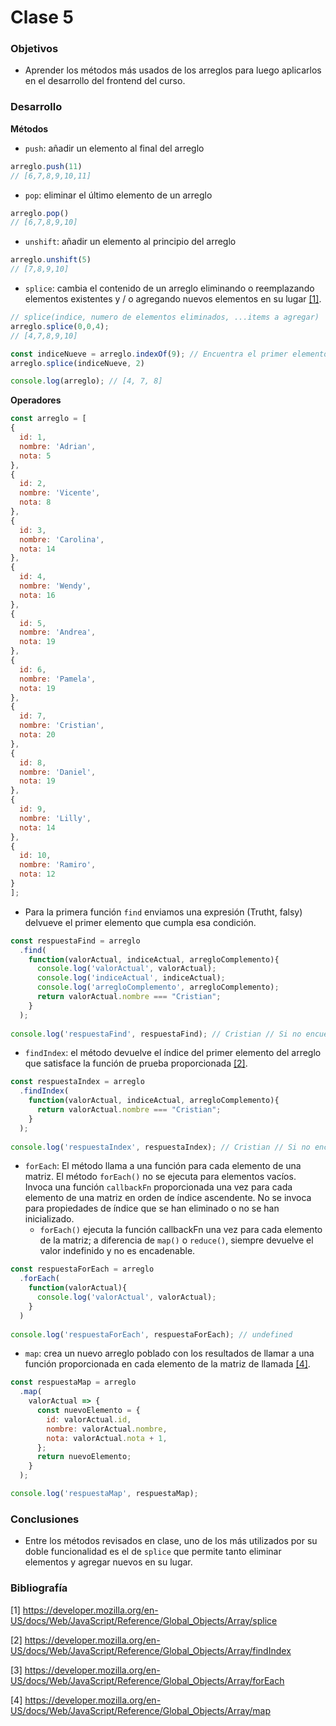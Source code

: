 # Clase 5

### Objetivos
- Aprender los métodos más usados de los arreglos para luego aplicarlos en el desarrollo del frontend del curso.

### Desarrollo

**Métodos**

- `push`: añadir un elemento al final del arreglo
```javascript
arreglo.push(11)
// [6,7,8,9,10,11]
```
- `pop`: eliminar el último elemento de un arreglo
```javascript
arreglo.pop()
// [6,7,8,9,10]
```
- `unshift`: añadir un elemento al principio del arreglo
```javascript
arreglo.unshift(5)
// [7,8,9,10]
```
- `splice`: cambia el contenido de un arreglo eliminando o reemplazando elementos existentes y / o agregando nuevos elementos en su lugar [[1]](#1).
```javascript
// splice(indice, numero de elementos eliminados, ...items a agregar)
arreglo.splice(0,0,4);
// [4,7,8,9,10]

const indiceNueve = arreglo.indexOf(9); // Encuentra el primer elemento y devuelve el índice
arreglo.splice(indiceNueve, 2)

console.log(arreglo); // [4, 7, 8]
```
**Operadores**

```javascript
const arreglo = [
{
  id: 1,
  nombre: 'Adrian',
  nota: 5
},
{
  id: 2,
  nombre: 'Vicente',
  nota: 8
},
{
  id: 3,
  nombre: 'Carolina',
  nota: 14
},
{
  id: 4,
  nombre: 'Wendy',
  nota: 16
},
{
  id: 5,
  nombre: 'Andrea',
  nota: 19
},
{
  id: 6,
  nombre: 'Pamela',
  nota: 19
},
{
  id: 7,
  nombre: 'Cristian',
  nota: 20
},
{
  id: 8,
  nombre: 'Daniel',
  nota: 19
},
{
  id: 9,
  nombre: 'Lilly',
  nota: 14
},
{
  id: 10,
  nombre: 'Ramiro',
  nota: 12
}
];
```
- Para la primera función `find` enviamos una expresión (Trutht, falsy) delvueve el primer elemento que cumpla esa condición.
```javascript
const respuestaFind = arreglo
  .find(
    function(valorActual, indiceActual, arregloComplemento){
      console.log('valorActual', valorActual);
      console.log('indiceActual', indiceActual);
      console.log('arregloComplemento', arregloComplemento);
      return valorActual.nombre === "Cristian";
    }
  );
  
console.log('respuestaFind', respuestaFind); // Cristian // Si no encuentra devuelve undefined
```
- `findIndex`: el método devuelve el índice del primer elemento del arreglo que satisface la función de prueba proporcionada [[2]](#2).

```javascript
const respuestaIndex = arreglo
  .findIndex(
    function(valorActual, indiceActual, arregloComplemento){
      return valorActual.nombre === "Cristian";
    }
  );
  
console.log('respuestaIndex', respuestaIndex); // Cristian // Si no encuentra devuelve undefined
```
- `forEach`: El método llama a una función para cada elemento de una matriz. El método `forEach()` no se ejecuta para elementos vacíos. Invoca una función `callbackFn` proporcionada una vez para cada elemento de una matriz en orden de índice ascendente. No se invoca para propiedades de índice que se han eliminado o no se han inicializado.
  - `forEach()` ejecuta la función callbackFn una vez para cada elemento de la matriz; a diferencia de `map()` o `reduce()`, siempre devuelve el valor indefinido y no es encadenable.
```javascript
const respuestaForEach = arreglo
  .forEach(
    function(valorActual){
      console.log('valorActual', valorActual);
    }
  )
  
console.log('respuestaForEach', respuestaForEach); // undefined
```
- `map`: crea un nuevo arreglo poblado con los resultados de llamar a una función proporcionada en cada elemento de la matriz de llamada [[4]](#4).

```javascript
const respuestaMap = arreglo
  .map(
    valorActual => {
      const nuevoElemento = {
        id: valorActual.id,
        nombre: valorActual.nombre,
        nota: valorActual.nota + 1,
      };
      return nuevoElemento;
    }
  );

console.log('respuestaMap', respuestaMap);
```


### Conclusiones
- Entre los métodos revisados en clase, uno de los más utilizados por su doble funcionalidad es el de `splice` que permite tanto eliminar elementos y agregar nuevos en su lugar. 

### Bibliografía
<a id="1">[1]</a> https://developer.mozilla.org/en-US/docs/Web/JavaScript/Reference/Global_Objects/Array/splice

<a id="2">[2]</a> https://developer.mozilla.org/en-US/docs/Web/JavaScript/Reference/Global_Objects/Array/findIndex

<a id="3">[3]</a> https://developer.mozilla.org/en-US/docs/Web/JavaScript/Reference/Global_Objects/Array/forEach

<a id="4">[4]</a> https://developer.mozilla.org/en-US/docs/Web/JavaScript/Reference/Global_Objects/Array/map
